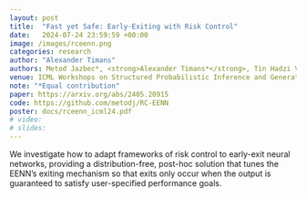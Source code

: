 ```yaml
---
layout: post
title:  "Fast yet Safe: Early-Exiting with Risk Control"
date:   2024-07-24 23:59:59 +00:00
image: /images/rceenn.png
categories: research
author: "Alexander Timans"
authors: Metod Jazbec*, <strong>Alexander Timans*</strong>, Tin Hadzi Veljkovic, Kaspar Sakmann, Dan Zhang, Christian A. Naesseth, Eric Nalisnick
venue: ICML Workshops on Structured Probabilistic Inference and Generative Modelling & Efficient Systems for Foundation Models
note: "*Equal contribution"
paper: https://arxiv.org/abs/2405.20915
code: https://github.com/metodj/RC-EENN
poster: docs/rceenn_icml24.pdf
# video: 
# slides:
---
```


We investigate how to adapt frameworks of risk control to early-exit neural networks, providing a distribution-free, post-hoc solution that tunes the EENN’s exiting mechanism so that exits only occur when the output is guaranteed to satisfy user-specified performance goals.